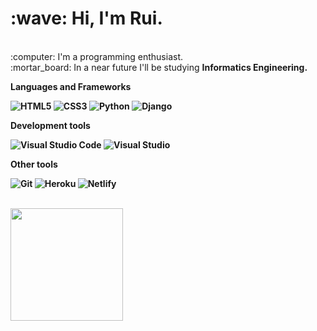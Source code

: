 <p align = "left"> 
  <h1>:wave: Hi, I'm Rui.</h1>
  <br>
  :computer: I'm a programming enthusiast.
  <br>
  :mortar_board: In a near future I'll be studying <strong>Informatics Engineering.
</p>

<p align = "left">
  Languages and Frameworks

  ![HTML5](https://img.shields.io/badge/HTML5-%23E34F26.svg?style=flat&logo=html5&logoColor=white)
  ![CSS3](https://img.shields.io/badge/CSS3-%231572B6.svg?style=flat&logo=css3&logoColor=white)
  ![Python](https://img.shields.io/badge/Python-3670A0?style=flat&logo=python&logoColor=ffdd54)
  ![Django](https://img.shields.io/badge/Django-%23092E20.svg?style=flat&logo=django&logoColor=white)
  
  Development tools

  ![Visual Studio Code](https://img.shields.io/badge/-Visual%20Studio%20Code-333333?style=flat&logo=visual-studio-code&logoColor=007ACC)
  ![Visual Studio](https://img.shields.io/badge/Visual%20Studio-5C2D91.svg?style=flat&logo=visual-studio&logoColor=white) 
  
  Other tools
 
  ![Git](https://img.shields.io/badge/Git-%23F05033.svg?style=flat&logo=git&logoColor=white)
  ![Heroku](https://img.shields.io/badge/Heroku-%23430098.svg?style=flat&logo=heroku&logoColor=white)
  ![Netlify](https://img.shields.io/badge/Netlify-%23000000.svg?style=flat&logo=netlify&logoColor=#00C7B7)
</p>

<br>

<div>
  <img height = "180em" src = "https://github-readme-stats.vercel.app/api?username=RuiL1904&theme=dracula&show_icons=true">
</div>
